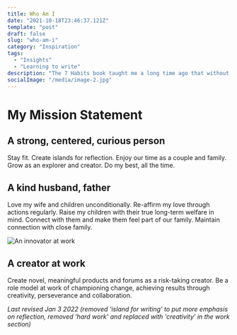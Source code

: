 ```yaml
---
title: Who Am I
date: "2021-10-18T23:46:37.121Z"
template: "post"
draft: false
slug: "who-am-i"
category: "Inspiration"
tags:
  - "Insights"
  - "Learning to write"
description: "The 7 Habits book taught me a long time ago that without having clarity of what matters it's hard to lead a meaningful life."
socialImage: "/media/image-2.jpg"
---
```


# My Mission Statement 

## A strong, centered, curious person 
Stay fit. Create islands for reflection. Enjoy our time as a couple and family. Grow as an explorer and creator. Do my best, all the time. 

## A kind husband, father
Love my wife and children unconditionally. Re-affirm my love through actions regularly. Raise my children with their true long-term welfare in mind. Connect with them and make them feel part of our family. Maintain connection with close family. 

![An innovator at work](/media/image-2.jpg)

## A creator at work
Create novel, meaningful products and forums as a risk-taking creator. Be a role model at work of championing change, achieving results through creativity, perseverance and collaboration. 

*Last revised Jan 3 2022 (removed 'island for writing' to put more emphasis on reflection, removed 'hard work' and replaced with 'creativity' in the work section)*